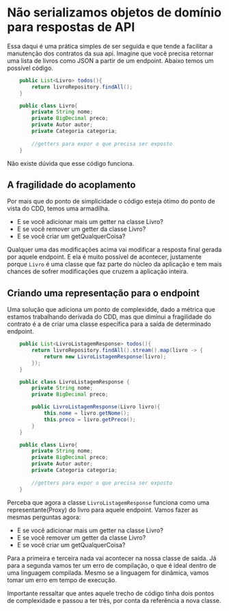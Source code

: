 # Não serializamos objetos de domínio para respostas de API

Essa daqui é uma prática simples de ser seguida e que tende a facilitar a manutenção dos contratos da sua api. Imagine que você precisa retornar uma lista de livros como JSON a partir de um endpoint. Abaixo temos um possível código.

```java
    public List<Livro> todos(){
        return livroRepository.findAll();
    }

    public class Livro{
        private String nome;
        private BigDecimal preco;
        private Autor autor;
        private Categoria categoria;
        
        //getters para expor o que precisa ser exposto
    }
```

Não existe dúvida que esse código funciona. 

## A fragilidade do acoplamento

Por mais que do ponto de simplicidade o código esteja ótimo do ponto de vista do CDD, temos uma armadilha. 

* E se você adicionar mais um getter na classe Livro?
* E se você remover um getter da classe Livro?
* E se você criar um getQualquerCoisa?

Qualquer uma das modificações acima vai modificar a resposta final gerada por aquele endpoint. E ela é muito possível de acontecer, justamente porque ```Livro``` é uma classe que faz parte do núcleo da aplicação e tem mais chances de sofrer modificações que cruzem a aplicação inteira. 

## Criando uma representação para o endpoint

Uma solução que adiciona um ponto de complexidde, dado a métrica que estamos trabalhando derivada do CDD, mas que diminui a fragilidade do contrato é a de criar uma classe específica para a saída de determinado endpoint. 

```java
    public List<LivroListagemResponse> todos(){
        return livroRepository.findAll().stream().map(livro -> {
            return new LivroListagemResponse(livro);
        });
    }

    public class LivroListagemResponse {
        private String nome;
        private BigDecimal preco;

        public LivroListagemResponse(Livro livro){
            this.nome = livro.getNome();
            this.preco = livro.getPreco();
        }
    }

    public class Livro{
        private String nome;
        private BigDecimal preco;
        private Autor autor;
        private Categoria categoria;
        
        //getters para expor o que precisa ser exposto
    }
```

Perceba que agora a classe ```LivroListagemResponse``` funciona como uma representante(Proxy) do livro para aquele endpoint. Vamos fazer as mesmas perguntas agora:

* E se você adicionar mais um getter na classe Livro?
* E se você remover um getter da classe Livro?
* E se você criar um getQualquerCoisa?

Para a primeira e terceira nada vai acontecer na nossa classe de saída. Já para a segunda vamos ter um erro de compilação, o que é ideal dentro de uma linguagem compilada. Mesmo se a linguagem for dinâmica, vamos tomar um erro em tempo de execução. 

Importante ressaltar que antes aquele trecho de código tinha dois pontos de complexidade e passou a ter três, por conta da referência a nova classe.